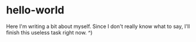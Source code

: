# hello-world
Here I'm writing a bit about myself. Since I don't really know what to say, I'll finish this useless task right now. ^)

